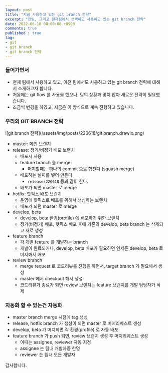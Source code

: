 ```yaml
---
layout: post
title: "지금 사용하고 있는 git branch 전략"
excerpt: "전팀, 그리고 현재팀에서 선택하고 사용하고 있는 git branch 전략"
date: 2022-06-18 00:00:00 +0900
comments: true
published : true
tag:
- git
- git branch
- git branch 전략
---
```

### 들어가면서
* 현재 팀에서 사용하고 있고, 이전 팀에서도 사용하고 있는 git branch 전략에 대해서 소개하고자 합니다. 
* 처음에는 git flow 를 사용을 했으나, 팀의 상황과 맞지 않아 새로운 전략이 필요했습니다. 
* 조금씩 변경을 하였고, 지금은 이 방식으로 계속 진행하고 있습니다. 

### 우리의 GIT BRANCH 전략
![git branch 전략](/assets/img/posts/220618/git branch.drawio.png)
* master: 메인 브랜치
* release: 정기/비정기 배포 브랜치
  - 배포시 사용
  - feature branch 를 merge
    + 머지할때는 하나의 commit 으로 합친다.(squash merge)
  - 배포하는 날짜를 넣어 만든다. 
    + `release/220618` 등과 같이 한다.
  - 배포가 되면 master 로 merge
* hotfix: 핫픽스 배포 브랜치
  - 운영에 핫픽스로 배포를 위해서 생성하는 브랜치
  - 배포가 되면 master 로 merge
* develop, beta
  - develop, beta 환경(profile) 에 배포하기 위한 브랜치
  - 정기(비정기) 배포, 핫픽스 배포 후에 기존의 develop, beta branch 는 삭제되고 새로 생성
* feature branch
  - 각 개발 feature 를 개발하는 branch
  - 개발이 완료되거나, develop, beta 배포가 필요하면 언제든 develop, beta 로 머지해서 배포
* review branch
  - merge request 로 코드리뷰를 진행을 하면서, target branch 가 필요해서 생성
  - master 에서 checkout 해서 생성
  - 코드리뷰가 종료가 되면 review 브랜치는 feature 브랜치를 개발 담당자가 삭제 

### 자동화 할 수 있는건 자동화
* master branch merge 시점에 tag 생성
* release, hotfix branch 가 생성이 되면 master 로 머지리퀘스트 생성
* develop, beta 가 머지되면 각 환경(profile) 로 자동 배포
* feature branch 가 push 되면, review 브랜치 생성 후 머지리퀘스트 생성
  - 이때는 assignee, reviewer 자동 지정
  - assignee 는 팀내 개발자중 한명
  - reviewer 는 팀내 모든 개발자

감사합니다.